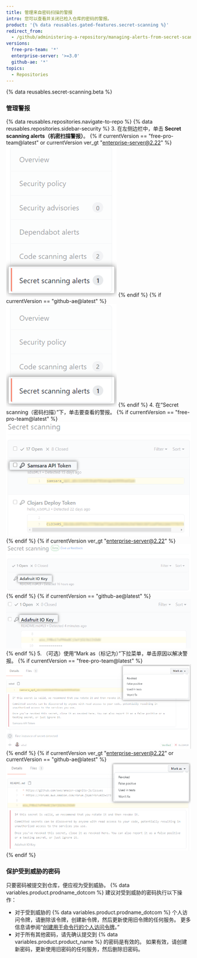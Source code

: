 ```yaml
---
title: 管理来自密码扫描的警报
intro: 您可以查看并关闭已检入仓库的密码的警报。
product: '{% data reusables.gated-features.secret-scanning %}'
redirect_from:
  - /github/administering-a-repository/managing-alerts-from-secret-scanning
versions:
  free-pro-team: '*'
  enterprise-server: '>=3.0'
  github-ae: '*'
topics:
  - Repositories
---
```


{% data reusables.secret-scanning.beta %}

### 管理警报

{% data reusables.repositories.navigate-to-repo %}
{% data reusables.repositories.sidebar-security %}
3. 在左侧边栏中，单击 **Secret scanning alerts（机密扫描警报）**。
   {% if currentVersion == "free-pro-team@latest" or currentVersion ver_gt "enterprise-server@2.22" %}
   !["Secret scanning alerts（机密扫描警报）" 选项卡](/assets/images/help/repository/sidebar-secrets.png)
   {% endif %}
   {% if currentVersion == "github-ae@latest" %}
   !["Secret scanning alerts（机密扫描警报）" 选项卡](/assets/images/enterprise/github-ae/repository/sidebar-secrets-ghae.png)
   {% endif %}
4. 在“Secret scanning（密码扫描）”下，单击要查看的警报。
   {% if currentVersion == "free-pro-team@latest" %}
   ![来自密码扫描的警报](/assets/images/help/repository/secret-scanning-click-alert.png)
   {% endif %}
   {% if currentVersion ver_gt "enterprise-server@2.22" %}
   ![来自密码扫描的警报](/assets/images/help/repository/secret-scanning-click-alert-ghe.png)
   {% endif %}
   {% if currentVersion == "github-ae@latest" %}
   ![来自密码扫描的警报](/assets/images/enterprise/github-ae/repository/secret-scanning-click-alert-ghae.png)
   {% endif %}
5. （可选）使用“Mark as（标记为）”下拉菜单，单击原因以解决警报。
   {% if currentVersion == "free-pro-team@latest" %}
   ![用于解决来自密码扫描的警报的下拉菜单](/assets/images/help/repository/secret-scanning-resolve-alert.png)
   {% endif %}
   {% if currentVersion ver_gt "enterprise-server@2.22" or currentVersion == "github-ae@latest" %}
   ![用于解决来自密码扫描的警报的下拉菜单](/assets/images/help/repository/secret-scanning-resolve-alert-ghe.png)
   {% endif %}

### 保护受到威胁的密码

只要密码被提交到仓库，便应视为受到威胁。 {% data variables.product.prodname_dotcom %} 建议对受到威胁的密码执行以下操作：

- 对于受到威胁的 {% data variables.product.prodname_dotcom %} 个人访问令牌，请删除该令牌，创建新令牌，然后更新使用旧令牌的任何服务。 更多信息请参阅“[创建用于命令行的个人访问令牌](/github/authenticating-to-github/creating-a-personal-access-token-for-the-command-line)。”
- 对于所有其他密码，请先确认提交到 {% data variables.product.product_name %} 的密码是有效的。 如果有效，请创建新密码，更新使用旧密码的任何服务，然后删除旧密码。

